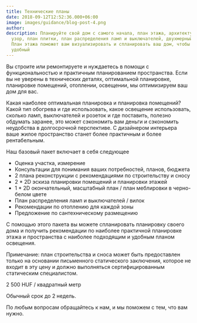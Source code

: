 ```yaml
---
title: Технические планы
date: 2018-09-12T12:52:36.000+06:00
image: images/guidance/blog-post-4.png
author: 
description: Планируйте свой дом с самого начала, план этажа, архитектурный план, облицовка плиткой
  узор, план плитки, план распределения ламп и выключателей, двухмерный план этажа или трехмерный
  План этажа поможет вам визуализировать и спланировать ваш дом, чтобы он был более стильным, практичным и
  удобный
---
```


Вы строите или ремонтируете и нуждаетесь в помощи с функциональностью и практичным планированием пространства.
Если вы не уверены в технических деталях, оптимальной планировке, планировке помещений, отоплении, освещении, мы оптимизируем ваш дом для вас.



Какая наиболее оптимальная планировка и планировка помещений? Какой тип обогрева и где использовать, какое освещение использовать, сколько ламп, выключателей и розеток и где поставить, полезно обдумать заранее, это может сэкономить вам деньги и сэкономить неудобства в долгосрочной перспективе. С дизайнером интерьера ваше жилое пространство станет более практичным и более рентабельным.

Наш базовый пакет включает в себя следующее
- Оценка участка, измерение
- Консультации для понимания ваших потребностей, планов, бюджета
- 2 плана реконструкции с рекомендациями по строительству и сносу
- 2 * 2D эскиза планировки помещений и планировки этажей
- 1 * 2D окончательный, масштабный план / план меблировки в черно-белом цвете
- План распределения ламп и выключателей / вилок
- Рекомендации по отоплению для каждой зоны
- Предложение по сантехническому размещению

С помощью этого пакета вы можете спланировать планировку своего дома и получить рекомендации по наиболее практичной планировке этажа и пространства с наиболее подходящим и удобным планом освещения.

Примечание: план строительства и сноса может быть предоставлен только на основании письменного статического заключения, которое не входит в эту цену и должно выполняться сертифицированным статическим специалистом.

2 500 HUF / квадратный метр

Обычный срок до 2 недель.

По любым вопросам обращайтесь к нам, и мы поможем с тем, что вам нужно.